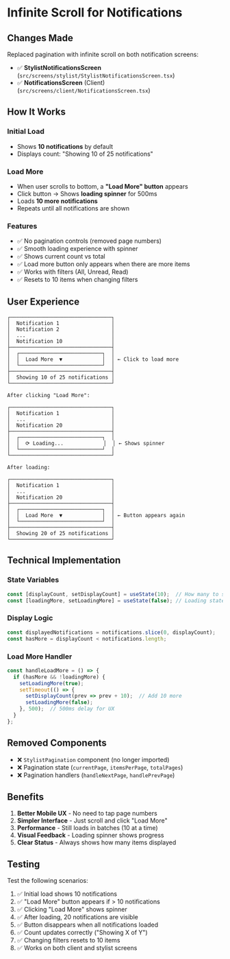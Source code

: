 # Infinite Scroll for Notifications

## Changes Made

Replaced pagination with infinite scroll on both notification screens:
- ✅ **StylistNotificationsScreen** (`src/screens/stylist/StylistNotificationsScreen.tsx`)
- ✅ **NotificationsScreen** (Client) (`src/screens/client/NotificationsScreen.tsx`)

## How It Works

### Initial Load
- Shows **10 notifications** by default
- Displays count: "Showing 10 of 25 notifications"

### Load More
- When user scrolls to bottom, a **"Load More" button** appears
- Click button → Shows **loading spinner** for 500ms
- Loads **10 more notifications**
- Repeats until all notifications are shown

### Features
- ✅ No pagination controls (removed page numbers)
- ✅ Smooth loading experience with spinner
- ✅ Shows current count vs total
- ✅ Load more button only appears when there are more items
- ✅ Works with filters (All, Unread, Read)
- ✅ Resets to 10 items when changing filters

## User Experience

```
┌─────────────────────────────────┐
│  Notification 1                 │
│  Notification 2                 │
│  ...                            │
│  Notification 10                │
├─────────────────────────────────┤
│  ┌───────────────────────────┐  │
│  │  Load More  ▼             │  │ ← Click to load more
│  └───────────────────────────┘  │
├─────────────────────────────────┤
│  Showing 10 of 25 notifications │
└─────────────────────────────────┘

After clicking "Load More":

┌─────────────────────────────────┐
│  Notification 1                 │
│  ...                            │
│  Notification 20                │
├─────────────────────────────────┤
│  ┌───────────────────────────┐  │
│  │  ⟳ Loading...             │  │ ← Shows spinner
│  └───────────────────────────┘  │
└─────────────────────────────────┘

After loading:

┌─────────────────────────────────┐
│  Notification 1                 │
│  ...                            │
│  Notification 20                │
├─────────────────────────────────┤
│  ┌───────────────────────────┐  │
│  │  Load More  ▼             │  │ ← Button appears again
│  └───────────────────────────┘  │
├─────────────────────────────────┤
│  Showing 20 of 25 notifications │
└─────────────────────────────────┘
```

## Technical Implementation

### State Variables
```typescript
const [displayCount, setDisplayCount] = useState(10);  // How many to show
const [loadingMore, setLoadingMore] = useState(false); // Loading state
```

### Display Logic
```typescript
const displayedNotifications = notifications.slice(0, displayCount);
const hasMore = displayCount < notifications.length;
```

### Load More Handler
```typescript
const handleLoadMore = () => {
  if (hasMore && !loadingMore) {
    setLoadingMore(true);
    setTimeout(() => {
      setDisplayCount(prev => prev + 10);  // Add 10 more
      setLoadingMore(false);
    }, 500);  // 500ms delay for UX
  }
};
```

## Removed Components
- ❌ `StylistPagination` component (no longer imported)
- ❌ Pagination state (`currentPage`, `itemsPerPage`, `totalPages`)
- ❌ Pagination handlers (`handleNextPage`, `handlePrevPage`)

## Benefits

1. **Better Mobile UX** - No need to tap page numbers
2. **Simpler Interface** - Just scroll and click "Load More"
3. **Performance** - Still loads in batches (10 at a time)
4. **Visual Feedback** - Loading spinner shows progress
5. **Clear Status** - Always shows how many items displayed

## Testing

Test the following scenarios:
1. ✅ Initial load shows 10 notifications
2. ✅ "Load More" button appears if > 10 notifications
3. ✅ Clicking "Load More" shows spinner
4. ✅ After loading, 20 notifications are visible
5. ✅ Button disappears when all notifications loaded
6. ✅ Count updates correctly ("Showing X of Y")
7. ✅ Changing filters resets to 10 items
8. ✅ Works on both client and stylist screens

